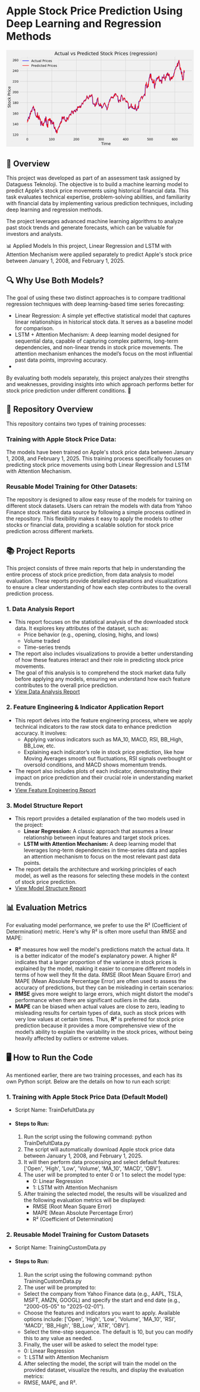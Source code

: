 # Apple Stock Price Prediction Using Deep Learning and Regression Methods

![Stock Prediction](https://github.com/AHMEDNUSARI/Dataguess_TeknolojiTask/blob/main/RegressionResult.png)
## 📌 Overview
This project was developed as part of an assessment task assigned by Dataguess Teknoloji. The objective is to build a machine learning model to predict Apple's stock price movements using historical financial data. This task evaluates technical expertise, problem-solving abilities, and familiarity with financial data by implementing various prediction techniques, including deep learning and regression methods.

The project leverages advanced machine learning algorithms to analyze past stock trends and generate forecasts, which can be valuable for investors and analysts.

📊 Applied Models
In this project, Linear Regression and LSTM with Attention Mechanism were applied separately to predict Apple's stock price between January 1, 2008, and February 1, 2025.

## 🔍 Why Use Both Models?
The goal of using these two distinct approaches is to compare traditional regression techniques with deep learning-based time series forecasting:

  * Linear Regression: A simple yet effective statistical model that captures linear relationships in historical stock data. It serves as a baseline model for comparison.
  * LSTM + Attention Mechanism: A deep learning model designed for sequential data, capable of capturing complex patterns, long-term dependencies, and non-linear trends in stock price movements. The attention mechanism enhances the model’s focus on the most influential past data points, improving accuracy.
  * 
By evaluating both models separately, this project analyzes their strengths and weaknesses, providing insights into which approach performs better for stock price prediction under different conditions. 🚀


## 📂 Repository Overview
This repository contains two types of training processes:

### Training with Apple Stock Price Data:
The models have been trained on Apple's stock price data between January 1, 2008, and February 1, 2025. This training process specifically focuses on predicting stock price movements using both Linear Regression and LSTM with Attention Mechanism.

### Reusable Model Training for Other Datasets:
The repository is designed to allow easy reuse of the models for training on different stock datasets. Users can retrain the models with data from Yahoo Finance stock market data source by following a simple process outlined in the repository. This flexibility makes it easy to apply the models to other stocks or financial data, providing a scalable solution for stock price prediction across different markets.

## 📚 Project Reports
This project consists of three main reports that help in understanding the entire process of stock price prediction, from data analysis to model evaluation. These reports provide detailed explanations and visualizations to ensure a clear understanding of how each step contributes to the overall prediction process.

### 1. Data Analysis Report
  * This report focuses on the statistical analysis of the downloaded stock data. It explores key attributes of the 
    dataset, such as:
    * Price behavior (e.g., opening, closing, highs, and lows)
    * Volume traded
    * Time-series trends
  * The report also includes visualizations to provide a better understanding of how these features interact and their role in predicting stock price movements.
  * The goal of this analysis is to comprehend the stock market data fully before applying any models, ensuring we understand how each feature contributes to the overall price prediction.
  * [View Data Analysis Report](https://github.com/AHMEDNUSARI/Dataguess_TeknolojiTask/blob/main/Reports/Data_Analysis.ipynb)
### 2. Feature Engineering & Indicator Application Report
  * This report delves into the feature engineering process, where we apply technical indicators to the raw stock data to enhance prediction accuracy. It involves:
    * Applying various indicators such as MA_10, MACD, RSI, BB_High, BB_Low, etc.
    * Explaining each indicator’s role in stock price prediction, like how Moving Averages smooth out fluctuations, RSI signals overbought or oversold conditions, and MACD shows momentum trends.
  * The report also includes plots of each indicator, demonstrating their impact on price prediction and their crucial role in understanding market trends.
  * [View Feature Engineering Report](https://github.com/AHMEDNUSARI/Dataguess_TeknolojiTask/blob/main/Reports/Feature_engineer_report.ipynb)
### 3. Model Structure Report
  * This report provides a detailed explanation of the two models used in the project:
    * **Linear Regression:** A classic approach that assumes a linear relationship between input features and target stock prices.
    * **LSTM with Attention Mechanism:** A deep learning model that leverages long-term dependencies in time-series data and applies an attention mechanism to focus on the most relevant past data points.
  * The report details the architecture and working principles of each model, as well as the reasons for selecting these models in the context of stock price prediction.
  * [View Model Structure Report](https://github.com/AHMEDNUSARI/Dataguess_TeknolojiTask/blob/main/Reports/Models_Report.ipynb)
    
## 📊 Evaluation Metrics
For evaluating model performance, we prefer to use the R² (Coefficient of Determination) metric. Here's why R² is often more useful than RMSE and MAPE:

  * **R²** measures how well the model's predictions match the actual data. It is a better indicator of the model's explanatory power. A higher R² indicates that a larger proportion of the variance in stock prices is explained by the model, making it easier to compare different models in terms of how well they fit the data.
RMSE (Root Mean Square Error) and MAPE (Mean Absolute Percentage Error) are often used to assess the accuracy of predictions, but they can be misleading in certain scenarios:
  * **RMSE** gives more weight to large errors, which might distort the model's performance when there are significant outliers in the data.
  * **MAPE** can be biased when actual values are close to zero, leading to misleading results for certain types of data, such as stock prices with very low values at certain times.
Thus, **R²**  is preferred for stock price prediction because it provides a more comprehensive view of the model’s ability to explain the variability in the stock prices, without being heavily affected by outliers or extreme values.



## 🖥️ How to Run the Code
As mentioned earlier, there are two training processes, and each has its own Python script. Below are the details on how to run each script:

### 1. Training with Apple Stock Price Data (Default Model)
  * Script Name: TrainDefultData.py
  * #### Steps to Run:
    1. Run the script using the following command:
       python TrainDefultData.py
    2. The script will automatically download Apple stock price data between January 1, 2008, and February 1, 2025.
    3. It will then perform data processing and select default features: ['Open', 'High', 'Low', 'Volume', 'MA_10', 'MACD', 'OBV'].
    4. The user will be prompted to enter 0 or 1 to select the model type:
       * 0: Linear Regression
       * 1: LSTM with Attention Mechanism
    5. After training the selected model, the results will be visualized and the following evaluation metrics will be displayed:
       * RMSE (Root Mean Square Error)
       * MAPE (Mean Absolute Percentage Error)
       * R² (Coefficient of Determination)


### 2. Reusable Model Training for Custom Datasets
  * Script Name: TrainingCustomData.py
  * #### Steps to Run:
    1. Run the script using the following command:
        python TrainingCustomData.py
    2. The user will be prompted to:
      * Select the company from Yahoo Finance data (e.g., AAPL, TSLA, MSFT, AMZN, GOOGL) and specify the start and end date (e.g., "2000-05-05" to "2025-02-01").
      * Choose the features and indicators you want to apply. Available options include:
        ['Open', 'High', 'Low', 'Volume', 'MA_10', 'RSI', 'MACD', 'BB_High', 'BB_Low', 'ATR', 'OBV'].
      * Select the time-step sequence. The default is 10, but you can modify this to any value as needed.
    3. Finally, the user will be asked to select the model type:
      * 0: Linear Regression
      * 1: LSTM with Attention Mechanism
    4. After selecting the model, the script will train the model on the provided dataset, visualize the results, and display the evaluation metrics:
      * RMSE, MAPE, and R².
